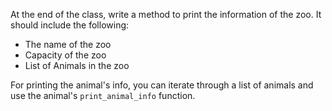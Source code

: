 ﻿<!--title={Print information of the zoo}-->
<!--badges={Python:9}-->

<!--concepts={Class Variable, Using Objects, Python Objects}-->

At the end of the class,  write a method to print the information of the zoo. It should include the following: 

- The name of the zoo 
- Capacity of the zoo
- List of Animals in the zoo

For printing the animal's info, you can iterate through a list of animals and use the animal's `print_animal_info` function. 

